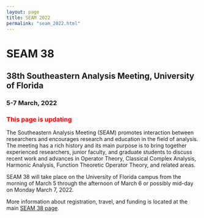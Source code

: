 ```yaml
---
layout: page
title: SEAM 2022
permalink: "seam_2022.html"
---
```


# SEAM 38

## 38th Southeastern Analysis Meeting, University of Florida

### 5-7 March, 2022

### <span style="color: red">This page is updating</span>

The Southeastern Analysis Meeting (SEAM) promotes interaction between researchers and encourages research and education in the field of analysis. The meeting has a rich history and its main purpose is to bring together experienced researchers, junior faculty, and graduate students to discuss recent work and advances in Operator Theory, Classical Complex Analysis, Harmonic Analysis, Function Theoretic Operator Theory, and related areas.

SEAM 38 will take place on the University of Florida campus from the morning of March 5 through the afternoon of March 6 or possibly mid-day on Monday March 7, 2022.

More information about registration, travel, and funding is located at the main [SEAM 38 page][1].

[1]:<https://people.clas.ufl.edu/sam/seam-38/>
